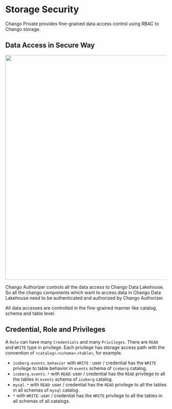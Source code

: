 # Storage Security

Chango Private provides fine-grained data access control using RBAC to Chango storage.

## Data Access in Secure Way

<img width="700" src="../../images/security/storage-sec.png" />

Chango Authorizer controls all the data access to Chango Data Lakehouse. 
So all the chango components which want to access data in Chango Data Lakehouse need to be authenticated and authorized by Chango Authorizer.

All data accesses are controlled in the fine-grained manner like catalog, schema and table level. 


## Credential, Role and Privileges

A `Role` can have many `Credentials` and many `Privileges`. There are `READ` and `WRITE` type in privilege. 
Each privilege has storage access path with the convention of `<catalog>`.`<schema>`.`<table>`, for example.

- `iceberg.events.behavior` with `WRITE` : user / credential has the `WRITE` privilege to table behavior in `events` schema of `iceberg` catalog.
- `iceberg.events.*` with `READ`: user / credential has the `READ` privilege to all the tables in `events` schema of `iceberg` catalog.
- `mysql.*` with `READ`: user / credential has the `READ` privilege to all the tables in all schemas of `mysql` catalog.
- `*` with `WRITE`: user / credential has the `WRITE` privilege to all the tables in all schemas of all catalogs.



